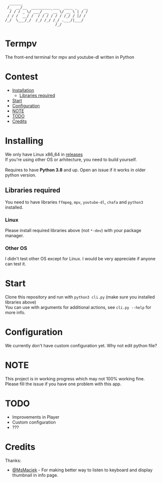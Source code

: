 ```
  ______
 /_  __/__  _________ ___  ____ _   __
  / / / _ \/ ___/ __ `__ \/ __ \ | / /
 / / /  __/ /  / / / / / / /_/ / |/ / 
/_/  \___/_/  /_/ /_/ /_/ .___/|___/  
                       /_/            
```

# Termpv
The front-end terminal for mpv and youtube-dl written in Python

# Contest
* [Installation](#Installing)
   * [Libraries required](#Libraries)
* [Start](#Start)
* [Configuration](#Configuration)
* [NOTE](#NOTE)
* [TODO](#TODO)
* [Credits](#Credits)

# Installing
We only have Linux x86_64 in [releases](https://github.com/raluvy95/termpv/releases)<br>
If you're using other OS or arhitecture, you need to build yourself.<br><br>
Requires to have **Python 3.8** and up. Open an issue if it works in older python version.

## Libraries required
You need to have libraries `ffmpeg`, `mpv`, `youtube-dl`, `chafa` and `python3` installed.

### Linux
Please install required libraries above (not `*-dev`) with your package manager.

### Other OS
I didn't test other OS except for Linux. I would be very appreciate if anyone can test it.

# Start
Clone this repository and run with `python3 cli.py` (make sure you installed libraries above)<br>
You can use with arguments for additional actions, see `cli.py --help` for more info.

# Configuration
We currently don't have custom configuration yet. Why not edit python file?

# NOTE
This project is in working progress which may not 100% working fine. Please fill the issue if you have one problem with this app.

# TODO
* Improvements in Player
* Custom configuration
* ???

# Credits

Thanks:
* [@MsMaciek](https://github.com/MsMaciek123) - For making better way to listen to keyboard and display thumbnail in info page.

